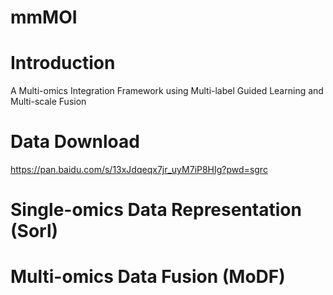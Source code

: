 # mmMOI

# Introduction
A Multi-omics Integration Framework using Multi-label Guided Learning and Multi-scale Fusion

# Data Download
https://pan.baidu.com/s/13xJdqeqx7jr_uyM7iP8HIg?pwd=sgrc


# Single-omics Data Representation (Sorl)

# Multi-omics Data Fusion (MoDF)


